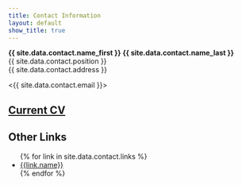 ```yaml
---
title: Contact Information
layout: default
show_title: true
---
```


**{{ site.data.contact.name_first }} {{ site.data.contact.name_last }}**  
{{ site.data.contact.position }}  
{{ site.data.contact.address }}

<{{ site.data.contact.email }}>

## [Current CV](https://www.dropbox.com/s/67epcc3kjiq6jad/mlincoln_cv.pdf)

## Other Links

<ul>
{% for link in site.data.contact.links %}
<li><a href="{{link.url}}">{{link.name}}</a></li>
{% endfor %}
</ul>
